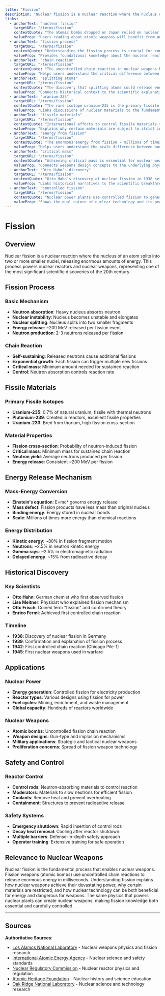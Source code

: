 ```yaml
---
title: "Fission"
description: "Nuclear fission is a nuclear reaction where the nucleus of an atom splits into two or more smaller nuclei, releasing enormous amounts of energy."
links:
  - anchorText: "nuclear fission"
    targetURL: "/terms/fission"
    contextQuote: "The atomic bombs dropped on Japan relied on nuclear fission to release their devastating energy, marking the first military use of this powerful nuclear reaction."
    valueProp: "Users reading about atomic weapons will benefit from understanding the fundamental physics of fission that makes these weapons possible."
  - anchorText: "fission process"
    targetURL: "/terms/fission"
    contextQuote: "Understanding the fission process is crucial for comprehending how nuclear reactors generate electricity and how nuclear weapons release their destructive power."
    valueProp: "Provides foundational knowledge about the nuclear reaction that underpins both peaceful and military nuclear technology."
  - anchorText: "chain reaction"
    targetURL: "/terms/fission"
    contextQuote: "The uncontrolled chain reaction in nuclear weapons happens in microseconds, while nuclear reactors carefully control this same process to generate steady power."
    valueProp: "Helps users understand the critical difference between controlled and uncontrolled nuclear reactions."
  - anchorText: "splitting atoms"
    targetURL: "/terms/fission"
    contextQuote: "The discovery that splitting atoms could release enormous energy revolutionized both warfare and energy production in the 20th century."
    valueProp: "Connects historical context to the scientific explanation of nuclear fission."
  - anchorText: "uranium-235"
    targetURL: "/terms/fission"
    contextQuote: "The rare isotope uranium-235 is the primary fissile material used in both nuclear reactors and weapons due to its ability to sustain a chain reaction."
    valueProp: "Links discussions of nuclear materials to the fundamental physics that makes them useful."
  - anchorText: "fissile materials"
    targetURL: "/terms/fission"
    contextQuote: "International efforts to control fissile materials stem from their dual-use nature in both nuclear power generation and weapons production."
    valueProp: "Explains why certain materials are subject to strict international controls and monitoring."
  - anchorText: "energy from fission"
    targetURL: "/terms/fission"
    contextQuote: "The enormous energy from fission - millions of times greater than chemical explosions - explains the devastating power of nuclear weapons."
    valueProp: "Helps users understand the scale difference between nuclear and conventional weapons."
  - anchorText: "critical mass"
    targetURL: "/terms/fission"
    contextQuote: "Achieving critical mass is essential for nuclear weapons to function, requiring precise engineering to bring fissile material together rapidly."
    valueProp: "Connects weapons design concepts to the underlying physics requirements."
  - anchorText: "Otto Hahn's discovery"
    targetURL: "/terms/fission"
    contextQuote: "Otto Hahn's discovery of nuclear fission in 1938 set off a scientific race that would culminate in the Manhattan Project and the atomic age."
    valueProp: "Links historical narratives to the scientific breakthrough that made nuclear weapons possible."
  - anchorText: "controlled fission"
    targetURL: "/terms/fission"
    contextQuote: "Nuclear power plants use controlled fission to generate electricity, demonstrating the peaceful application of the same physics that powers nuclear weapons."
    valueProp: "Shows the dual nature of nuclear technology and its peaceful applications."
---
```


# Fission

## Overview

Nuclear fission is a nuclear reaction where the nucleus of an atom splits into two or more smaller nuclei, releasing enormous amounts of energy. This process powers nuclear reactors and nuclear weapons, representing one of the most significant scientific discoveries of the 20th century.

## Fission Process

### Basic Mechanism
- **Neutron absorption**: Heavy nucleus absorbs neutron
- **Nuclear instability**: Nucleus becomes unstable and elongates
- **Nuclear splitting**: Nucleus splits into two smaller fragments
- **Energy release**: ~200 MeV released per fission event
- **Neutron production**: 2-3 neutrons released per fission

### Chain Reaction
- **Self-sustaining**: Released neutrons cause additional fissions
- **Exponential growth**: Each fission can trigger multiple new fissions
- **Critical mass**: Minimum amount needed for sustained reaction
- **Control**: Neutron absorption controls reaction rate

## Fissile Materials

### Primary Fissile Isotopes
- **Uranium-235**: 0.7% of natural uranium, fissile with thermal neutrons
- **Plutonium-239**: Created in reactors, excellent fissile properties
- **Uranium-233**: Bred from thorium, high fission cross-section

### Material Properties
- **Fission cross-section**: Probability of neutron-induced fission
- **Critical mass**: Minimum mass for sustained chain reaction
- **Neutron yield**: Average neutrons produced per fission
- **Energy release**: Consistent ~200 MeV per fission

## Energy Release Mechanism

### Mass-Energy Conversion
- **Einstein's equation**: E=mc² governs energy release
- **Mass defect**: Fission products have less mass than original nucleus
- **Binding energy**: Energy stored in nuclear bonds
- **Scale**: Millions of times more energy than chemical reactions

### Energy Distribution
- **Kinetic energy**: ~80% in fission fragment motion
- **Neutrons**: ~2.5% in neutron kinetic energy
- **Gamma rays**: ~2.5% in electromagnetic radiation
- **Delayed energy**: ~15% from radioactive decay

## Historical Discovery

### Key Scientists
- **Otto Hahn**: German chemist who first observed fission
- **Lise Meitner**: Physicist who explained fission mechanism
- **Otto Frisch**: Coined term "fission" and confirmed theory
- **Enrico Fermi**: Achieved first controlled chain reaction

### Timeline
- **1938**: Discovery of nuclear fission in Germany
- **1939**: Confirmation and explanation of fission process
- **1942**: First controlled chain reaction (Chicago Pile-1)
- **1945**: First nuclear weapons used in warfare

## Applications

### Nuclear Power
- **Energy generation**: Controlled fission for electricity production
- **Reactor types**: Various designs using fission for power
- **Fuel cycles**: Mining, enrichment, and waste management
- **Global capacity**: Hundreds of reactors worldwide

### Nuclear Weapons
- **Atomic bombs**: Uncontrolled fission chain reaction
- **Weapon designs**: Gun-type and implosion mechanisms
- **Military applications**: Strategic and tactical nuclear weapons
- **Proliferation concerns**: Spread of fission weapon technology

## Safety and Control

### Reactor Control
- **Control rods**: Neutron-absorbing materials to control reaction
- **Moderators**: Materials to slow neutrons for efficient fission
- **Coolants**: Remove heat and prevent overheating
- **Containment**: Structures to prevent radioactive release

### Safety Systems
- **Emergency shutdown**: Rapid insertion of control rods
- **Decay heat removal**: Cooling after reactor shutdown
- **Multiple barriers**: Defense-in-depth safety approach
- **Operator training**: Extensive training for safe operation

## Relevance to Nuclear Weapons

Nuclear fission is the fundamental process that enables nuclear weapons. Fission weapons (atomic bombs) use uncontrolled chain reactions to release enormous energy in milliseconds. Understanding fission explains how nuclear weapons achieve their devastating power, why certain materials are restricted, and how nuclear technology can be both beneficial for energy and dangerous for weapons. The same physics that powers nuclear plants can create nuclear weapons, making fission knowledge both essential and carefully controlled.

---

## Sources

**Authoritative Sources:**

- [Los Alamos National Laboratory](https://www.lanl.gov) - Nuclear weapons physics and fission research
- [International Atomic Energy Agency](https://www.iaea.org) - Nuclear science and safety standards
- [Nuclear Regulatory Commission](https://www.nrc.gov) - Nuclear reactor physics and regulation
- [Atomic Heritage Foundation](https://www.atomicheritage.org) - Nuclear history and science education
- [Oak Ridge National Laboratory](https://www.ornl.gov) - Nuclear science and technology research